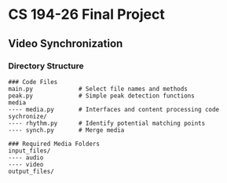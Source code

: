 # CS 194-26 Final Project
## Video Synchronization
### Directory Structure
```
### Code Files
main.py             # Select file names and methods
peak.py             # Simple peak detection functions
media
---- media.py       # Interfaces and content processing code
sychronize/
---- rhythm.py      # Identify potential matching points
---- synch.py       # Merge media

### Required Media Folders
input_files/
---- audio
---- video
output_files/
```